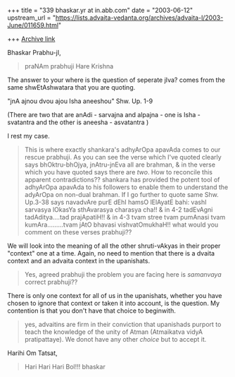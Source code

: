 +++
title = "339 bhaskar.yr at in.abb.com"
date = "2003-06-12"
upstream_url = "https://lists.advaita-vedanta.org/archives/advaita-l/2003-June/011659.html"

+++
[Archive link](https://lists.advaita-vedanta.org/archives/advaita-l/2003-June/011659.html)

Bhaskar Prabhu-jI,

>  praNAm prabhuji
>  Hare Krishna

The answer to your where is the question of seperate jIva?
comes from the same shwEtAshwatara that you are quoting.

"jnA ajnou  dvou ajou Isha aneeshou"  Shw. Up.  1-9

(There are two that are  anAdi - sarvajna and alpajna - one is
Isha - svatantra  and the other is aneesha - asvatantra )

I rest my case.

>  This is where exactly shankara's adhyArOpa apavAda comes to our rescue
prabhuji.  As you can see the verse which I've quoted clearly says
bhOktru-bhOjya, jnAtru-jnEva all are brahman, & in the verse which you have
quoted says there are *two*.  How to reconcile this apparent
contradictions?? shankara has provided the potent tool of adhyArOpa apavAda
to his followers to enable them to understand the adyArOpa on non-dual
brahman.  If I go further to quote same Shw. Up.3-38 says navadvAre purE
dEhI hamsO lElAyatE bahi: vashI sarvasya lOkasYa sthAvarasya charasya cha!!
& in 4-2 tadEvAgni tadAditya....tad prajApatiH!! & in 4-3 tvam stree tvam
pumAnasi tvam kumAra.........tvam jAtO bhavasi vishvatOmukhaH!!  what would
you comment on these verses prabhuji??

We will look into the meaning of all the other shruti-vAkyas in their
proper "context" one at a time.   Again,  no need to mention that
there is a dvaita context  and  an advaita context  in the upanishats.

>  Yes, agreed prabhuji the problem you are facing here is *samanvaya*
correct prabhuji??

There is only one context for all of us in the upanishats,  whether you
have chosen to ignore that context or taken it into account,  is the
question. My contention is that you don't have that choice to beginwith.

>  yes, advaitins are firm in their conviction that upanishads purport to
teach the knowledge of the unity of Atman (Atmaikatva vidyA pratipattaye).
We donot have any other *choice* but to accept it.

Harihi Om Tatsat,

> Hari Hari Hari Bol!!!
> bhaskar


